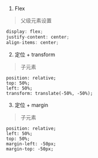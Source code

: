 1. Flex
> 父级元素设置
```js
display: flex;
justify-content: center;
align-items: center;
```

2. 定位 + transform
> 子元素
```
position: relative;
top: 50%;
left: 50%;
transform: translate(-50%, -50%);
```

3. 定位 + margin
> 子元素
```
position: relative;
left: 50%;
top: 50%;
margin-left: -50px;
margin-top: -50px;
```
